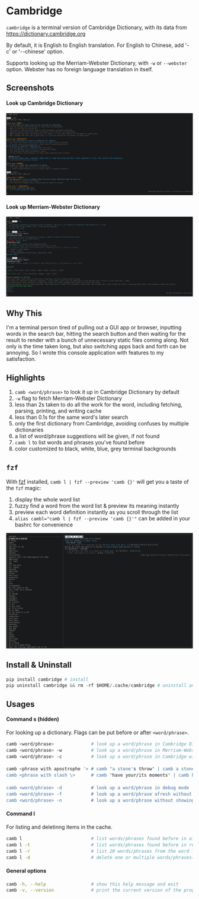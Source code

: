 # Cambridge

`cambridge` is a terminal version of Cambridge Dictionary, with its data from https://dictionary.cambridge.org

By default, it is English to English translation. For English to Chinese, add '-c' or '--chinese' option.

Supports looking up the Merriam-Webster Dictionary, with `-w` or `--webster` option. Webster has no foreign language translation in itself.

## Screenshots
#### Look up Cambridge Dictionary
![look up a word in Cambridge Dictionary](/screenshots/cambridge.png)

#### Look up Merriam-Webster Dictionary
![look up a word in Merriam-Webster Dictionary](/screenshots/webster.png)

## Why This
I'm a terminal person tired of pulling out a GUI app or browser, inputting words in the search bar, hitting the search button and then waiting for the result to render with a bunch of unnecessary static files coming along. Not only is the time taken long, but also switching apps back and forth can be annoying. So I wrote this console application with features to my satisfaction.

## Highlights 
1. `camb <word/phrase>` to look it up in Cambridge Dictionary by default
2. `-w` flag to fetch Merriam-Webster Dictionary
3. less than 2s taken to do all the work for the word, including fetching, parsing, printing, and writing cache
4. less than 0.1s for the same word's later search
5. only the first dictionary from Cambridge, avoiding confuses by multiple dictionaries
6. a list of word/phrase suggestions will be given, if not found
7. `camb l` to list words and phrases you've found before
8. color customized to black, white, blue, grey terminal backgrounds

## `fzf`
With [fzf](https://github.com/junegunn/fzf) installed, `camb l | fzf --preview 'camb {}'` will get you a taste of the `fzf` magic: 
1. display the whole word list
2. fuzzy find a word from the word list & preview its meaning instantly 
3. preview each word definition instantly as you scroll through the list
4. `alias cambl="camb l | fzf --preview 'camb {}'"` can be added in your bashrc for convenience

![list words](/screenshots/fzf.png)

## Install & Uninstall
```python
pip install cambridge # install
pip uninstall cambridge && rm -rf $HOME/.cache/cambridge # uninstall and remove cache
```

## Usages
#### Command s (hidden)
For looking up a dictionary. Flags can be put before or after `<word/phrase>`.
```bash
camb <word/phrase>              # look up a word/phrase in Cambridge Dictionary
camb <word/phrase> -w           # look up a word/phrase in Merriam-Webster Dictionary
camb <word/phrase> -c           # look up a word/phrase in Cambridge with Chinese translation

camb <phrase with apostrophe '> # camb "a stone's throw" | camb a stone\'s throw
camb <phrase with slash \>      # camb "have your/its moments" | camb have your\/its moments

camb <word/phrase> -d           # look up a word/phrase in debug mode
camb <word/phrase> -f           # look up a word/phrase afresh without using cache
camb <word/phrase> -n           # look up a word/phrase without showing spelling suggestions if not found
```

#### Command l
For listing and deletinng items in the cache.
```bash
camb l                          # list words/phrases found before in alphabetical order
camb l -t                       # list words/phrases found before in reverse chronological order
camb l -r                       # list 20 words/phrases from the word list randomly 
camb l -d                       # delete one or multiple words/phrases(separated by ", ") from the list
```

#### General options
```bash
camb -h, --help                 # show this help message and exit
camb -v, --version              # print the current version of the program
```
